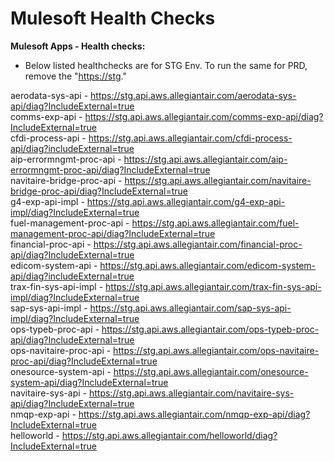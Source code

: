# Mulesoft Health Checks

**<span class="underline">Mulesoft Apps - Health checks:</span>**

  - Below listed healthchecks are for STG Env. To run the same for PRD,
    remove the "<https://stg>."

aerodata-sys-api -
<https://stg.api.aws.allegiantair.com/aerodata-sys-api/diag?IncludeExternal=true>  
comms-exp-api -
<https://stg.api.aws.allegiantair.com/comms-exp-api/diag?IncludeExternal=true>  
cfdi-process-api -
<https://stg.api.aws.allegiantair.com/cfdi-process-api/diag?includeExternal=true>  
aip-errormngmt-proc-api -
<https://stg.api.aws.allegiantair.com/aip-errormngmt-proc-api/diag?IncludeExternal=true>  
navitaire-bridge-proc-api -
<https://stg.api.aws.allegiantair.com/navitaire-bridge-proc-api/diag?IncludeExternal=true>  
g4-exp-api-impl -
<https://stg.api.aws.allegiantair.com/g4-exp-api-impl/diag?IncludeExternal=true>  
fuel-management-proc-api -
<https://stg.api.aws.allegiantair.com/fuel-management-proc-api/diag?IncludeExternal=true>  
financial-proc-api -
<https://stg.api.aws.allegiantair.com/financial-proc-api/diag?IncludeExternal=true>  
edicom-system-api -
<https://stg.api.aws.allegiantair.com/edicom-system-api/diag?includeExternal=true>  
trax-fin-sys-api-impl -
<https://stg.api.aws.allegiantair.com/trax-fin-sys-api-impl/diag?IncludeExternal=true>  
sap-sys-api-impl -
<https://stg.api.aws.allegiantair.com/sap-sys-api-impl/diag?IncludeExternal=true>  
ops-typeb-proc-api -
<https://stg.api.aws.allegiantair.com/ops-typeb-proc-api/diag?IncludeExternal=true>  
ops-navitaire-proc-api -
<https://stg.api.aws.allegiantair.com/ops-navitaire-proc-api/diag?IncludeExternal=true>  
onesource-system-api -
<https://stg.api.aws.allegiantair.com/onesource-system-api/diag?IncludeExternal=true>  
navitaire-sys-api -
<https://stg.api.aws.allegiantair.com/navitaire-sys-api/diag?IncludeExternal=true>  
nmqp-exp-api -
<https://stg.api.aws.allegiantair.com/nmqp-exp-api/diag?IncludeExternal=true>  
helloworld -
<https://stg.api.aws.allegiantair.com/helloworld/diag?IncludeExternal=true>
